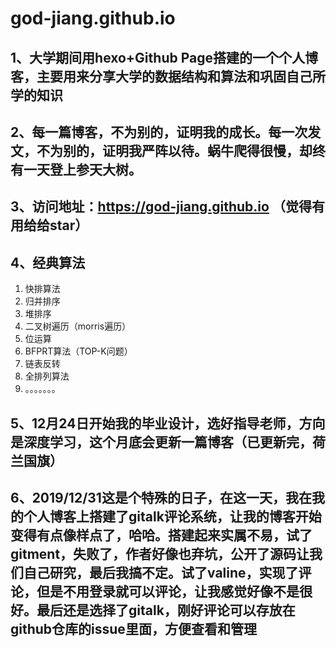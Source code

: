 # god-jiang.github.io

## 1、大学期间用hexo+Github Page搭建的一个个人博客，主要用来分享大学的数据结构和算法和巩固自己所学的知识



## 2、每一篇博客，不为别的，证明我的成长。每一次发文，不为别的，证明我严阵以待。蜗牛爬得很慢，却终有一天登上参天大树。



## 3、访问地址：https://god-jiang.github.io  （觉得有用给给star）



## 4、经典算法

1. 快排算法
2. 归并排序
3. 堆排序
4. 二叉树遍历（morris遍历）
5. 位运算
6. BFPRT算法（TOP-K问题）
7. 链表反转
8. 全排列算法
9. 。。。。。。。

## 5、12月24日开始我的毕业设计，选好指导老师，方向是深度学习，这个月底会更新一篇博客（已更新完，荷兰国旗）



## 6、2019/12/31这是个特殊的日子，在这一天，我在我的个人博客上搭建了gitalk评论系统，让我的博客开始变得有点像样点了，哈哈。搭建起来实属不易，试了gitment，失败了，作者好像也弃坑，公开了源码让我们自己研究，最后我搞不定。试了valine，实现了评论，但是不用登录就可以评论，让我感觉好像不是很好。最后还是选择了gitalk，刚好评论可以存放在github仓库的issue里面，方便查看和管理